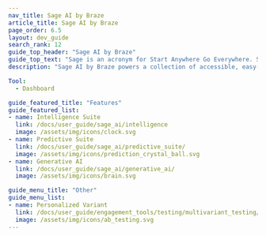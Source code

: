```yaml
---
nav_title: Sage AI by Braze
article_title: Sage AI by Braze
page_order: 6.5
layout: dev_guide
search_rank: 12
guide_top_header: "Sage AI by Braze"
guide_top_text: "Sage is an acronym for Start Anywhere Go Everywhere. Sage AI by Braze powers a collection of accessible, easy-to-use tools that lower the barriers to entry for creativity, personalization and optimization for your engagement strategy. With Sage AI by Braze capabilities, you can have a trusted advisor to help guide your creativity, make better decisions, and optimize the user experience for your customers."
description: "Sage AI by Braze powers a collection of accessible, easy-to-use tools that lower the barriers to entry for creativity, personalization and optimization for your engagement strategy."

Tool:
  - Dashboard

guide_featured_title: "Features"
guide_featured_list:
- name: Intelligence Suite
  link: /docs/user_guide/sage_ai/intelligence
  image: /assets/img/icons/clock.svg
- name: Predictive Suite
  link: /docs/user_guide/sage_ai/predictive_suite/
  image: /assets/img/icons/prediction_crystal_ball.svg
- name: Generative AI
  link: /docs/user_guide/sage_ai/generative_ai/
  image: /assets/img/icons/brain.svg

guide_menu_title: "Other"
guide_menu_list:
- name: Personalized Variant
  link: /docs/user_guide/engagement_tools/testing/multivariant_testing/optimizations/
  image: /assets/img/icons/ab_testing.svg
---
```



<br>